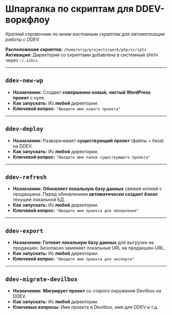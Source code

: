 # Шпаргалка по скриптам для DDEV-воркфлоу

_Краткий справочник по моим кастомным скриптам для автоматизации работы с DDEV._

**Расположение скриптов:** `/home/erip/projects/work/php/scripts`
**Активация:** Директория со скриптами добавлена в системный `$PATH` через `~/.zshrc`.

---

## `ddev-new-wp`
- **Назначение:** Создает **совершенно новый, чистый WordPress проект** с нуля.
- **Как запускать:** Из **любой** директории.
- **Ключевой вопрос:** `"Введите имя нового проекта"`

---

## `ddev-deploy`
- **Назначение:** Разворачивает **существующий проект** (файлы + база) на DDEV.
- **Как запускать:** Из **любой** директории.
- **Ключевой вопрос:** `"Введите имя папки существующего проекта"`

---

## `ddev-refresh`
- **Назначение:** **Обновляет локальную базу данных** свежей копией с продакшена. Перед обновлением **автоматически создает бэкап** текущей локальной БД.
- **Как запускать:** Из **любой** директории.
- **Ключевой вопрос:** `"Введите имя проекта для обновления"`

---

## `ddev-export`
- **Назначение:** **Готовит локальную базу данных** для выгрузки на продакшен. Безопасно заменяет локальные URL на продакшен-URL.
- **Как запускать:** Из **любой** директории.
- **Ключевой вопрос:** `"Введите имя проекта для экспорта"`

---

## `ddev-migrate-devilbox`
- **Назначение:** **Мигрирует проект** со старого окружения Devilbox на DDEV.
- **Как запускать:** Из **любой** директории.
- **Ключевые вопросы:** Имя проекта в Devilbox, имя для DDEV и т.д.